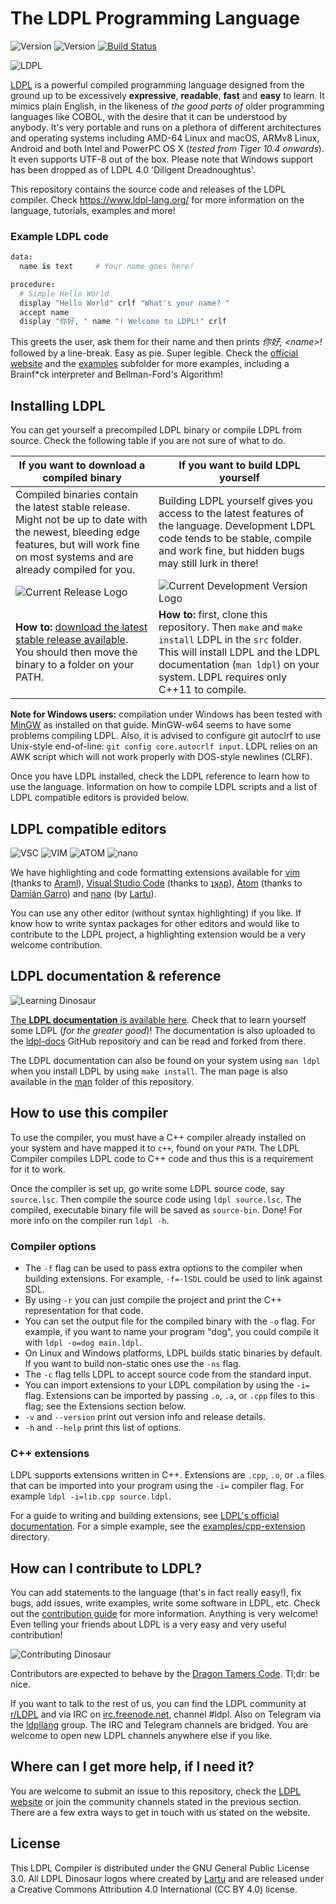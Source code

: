 # The LDPL Programming Language

![Version](https://img.shields.io/badge/current_release-3.0.5_'Creative_Carnotaurus'-blue.svg)
![Version](https://img.shields.io/badge/development_version-4.0_'Diligent_Dreadnoughtus'-red.svg)
[![Build Status](https://travis-ci.org/Lartu/ldpl.svg?branch=master)](https://travis-ci.org/Lartu/ldpl)

![LDPL](https://github.com/Lartu/ldpl/blob/master/images/ldpl-logo.png)

[LDPL](https://www.ldpl-lang.org/) is a powerful compiled programming language designed from the ground up to be excessively **expressive**, **readable**, **fast** and **easy** to learn. It mimics plain English, in the likeness of *the good parts of* older programming languages like COBOL, with the desire that it can be understood by anybody. It's very portable and runs on a plethora of different architectures and operating systems including AMD-64 Linux and macOS, ARMv8 Linux, Android and both Intel and PowerPC OS X (*tested from Tiger 10.4 onwards*). It even supports UTF-8 out of the box.
Please note that Windows support has been dropped as of LDPL 4.0 'Diligent Dreadnoughtus'.

This repository contains the source code and releases of the LDPL compiler.
Check https://www.ldpl-lang.org/ for more information on the language, tutorials, examples and more!

### Example LDPL code

```coffeescript
data: 
  name is text     # Your name goes here! 

procedure: 
  # Simple Hello World
  display "Hello World" crlf "What's your name? " 
  accept name 
  display "你好, " name "! Welcome to LDPL!" crlf
```

This greets the user, ask them for their name and then prints *你好, &lt;name&gt;!* followed by a line-break. Easy as pie. Super legible. Check the [official website](https://www.ldpl-lang.org/) and the [examples](/examples) subfolder for more examples, including a Brainf*ck interpreter and Bellman-Ford's Algorithm!

## Installing LDPL

You can get yourself a precompiled LDPL binary or compile LDPL from source. Check the following table if you are not sure of what to do.

| **If you want to download a compiled binary** | **If you want to build LDPL yourself** |
| ---                                           | --- |
| Compiled binaries contain the latest stable release. Might not be up to date with the newest, bleeding edge features, but will work fine on most systems and are already compiled for you. | Building LDPL yourself gives you access to the latest features of the language. Development LDPL code tends to be stable, compile and work fine, but hidden bugs may still lurk in there! |
| ![Current Release Logo](https://github.com/Lartu/ldpl/blob/master/images/release-logos/creative-carnotaurus.png) | ![Current Development Version Logo](https://raw.githubusercontent.com/Lartu/ldpl/master/images/release-logos/diligent-dreadnoughtus-dev.png) |
| **How to:** [download the latest stable release available](https://github.com/Lartu/ldpl/releases). You should then move the binary to a folder on your PATH. | **How to:** first, clone this repository. Then `make` and `make install` LDPL in the `src` folder. This will install LDPL and the LDPL documentation (`man ldpl`) on your system. LDPL requires only C++11 to compile. |

**Note for Windows users:** compilation under Windows has been tested with [MinGW](http://www.mingw.org/wiki/Getting_Started) as installed on that guide. MinGW-w64 seems to have some problems compiling LDPL.
Also, it is advised to configure git autoclrf to use Unix-style end-of-line: `git config core.autocrlf input`. LDPL relies on an AWK script which will not work properly with DOS-style newlines (CLRF).

Once you have LDPL installed, check the LDPL reference to learn how to use the language. Information on how to compile LDPL scripts and a list of LDPL compatible editors is provided below.

## LDPL compatible editors

![VSC](https://www.ldpl-lang.org/images/vsc.png?v=1) ![VIM](https://www.ldpl-lang.org/images/vim.png) ![ATOM](https://www.ldpl-lang.org/images/atom.png) ![nano](https://www.ldpl-lang.org/images/nanologo.png)

We have highlighting and code formatting extensions available for [vim](https://github.com/araml/ldpl.vim) (thanks to [Araml](https://github.com/araml)), [Visual Studio Code](https://marketplace.visualstudio.com/items?itemName=dvkt.vscode-ldpl) (thanks to [ʇʞʌp](https://github.com/dvkt)), [Atom](https://atom.io/packages/language-ldpl) (thanks to [Damián Garro](https://github.com/dgarroDC)) and [nano](https://github.com/Lartu/ldpl/tree/master/highlighting/nano) (by [Lartu](http://github.com/lartu)).

You can use any other editor (without syntax highlighting) if you like. If know how to write syntax packages for other editors and would like to contribute to the LDPL project, a highlighting extension would be a very welcome contribution.

## LDPL documentation & reference

![Learning Dinosaur](https://github.com/Lartu/ldpl/blob/master/images/reference-logo.png)

[The **LDPL documentation** is available here](https://docs.ldpl-lang.org). Check that to learn yourself some LDPL (*for the greater good*)! The documentation is also uploaded to the [ldpl-docs](https://github.com/lartu/ldpl-docs) GitHub repository and can be read and forked from there.

The LDPL documentation can also be found on your system using `man ldpl` when you install LDPL by using `make install`. The man page is also
available in the [man](/man) folder of this repository.

## How to use this compiler

To use the compiler, you must have a C++ compiler already installed on your system and have mapped it to `c++`, found on your `PATH`. The LDPL Compiler compiles LDPL code to C++ code and thus this is a requirement for it to work.

Once the compiler is set up, go write some LDPL source code, say `source.lsc`.
Then compile the source code using `ldpl source.lsc`. The compiled, executable binary file will be saved as `source-bin`.
Done! For more info on the compiler run `ldpl -h`.

### Compiler options

 * The `-f` flag can be used to pass extra options to the compiler when building extensions. For example, `-f=-lSDL` could be used to link against SDL.
 * By using `-r` you can just compile the project and print the C++ representation for that code.
 * You can set the output file for the compiled binary with the `-o` flag. For example, if you want to name your program "dog", you could compile it with `ldpl -o=dog main.ldpl`.
 * On Linux and Windows platforms, LDPL builds static binaries by default. If you want to build non-static ones use the `-ns` flag.
 * The `-c` flag tells LDPL to accept source code from the standard input. 
 * You can import extensions to your LDPL compilation by using the `-i=` flag. Extensions can be imported by passing `.o`, `.a`, or `.cpp` files to this flag; see the Extensions section below.
 * `-v` and `--version` print out version info and release details.
 * `-h` and `--help` print this list of options.

### C++ extensions

LDPL supports extensions written in C++. Extensions are `.cpp`, `.o`, or `.a` files that can be imported into your program using the `-i=` compiler flag. For example `ldpl -i=lib.cpp source.ldpl`.

For a guide to writing and building extensions, see [LDPL's official documentation](https://docs.ldpl-lang.org/extensions/c++-extensions). For a simple example, see the [examples/cpp-extension](./examples/cpp-extension) directory.

## How can I contribute to LDPL?

You can add statements to the language (that's in fact really easy!), fix bugs, add issues, write examples, write some software in LDPL, etc. Check out the [contribution guide](/CONTRIBUTING.md) for more information. Anything is very welcome! Even telling your friends about LDPL is a very easy and very useful contribution!

![Contributing Dinosaur](https://github.com/Lartu/ldpl/blob/master/images/tutorial-logo.png)

Contributors are expected to behave by the [Dragon Tamers Code](/CODE_OF_CONDUCT.md). Tl;dr: be nice.

If you want to talk to the rest of us, you can find the LDPL community at [r/LDPL](https://reddit.com/r/LDPL) and via IRC on [irc.freenode.net](http://irc.freenode.net/), channel #ldpl. Also on Telegram via the [ldpllang](https://t.me/ldpllang) group. The IRC and Telegram channels are bridged. You are welcome to open new LDPL channels anywhere else if you like.

## Where can I get more help, if I need it?

You are welcome to submit an issue to this repository, check the [LDPL website](https://www.ldpl-lang.org) or join the community channels stated in the previous section. There are a few extra ways to get in touch with us stated on the website.

## License

This LDPL Compiler is distributed under the GNU General Public License 3.0. All LDPL Dinosaur logos where created by [Lartu](https://github.com/Lartu) and are released under a Creative Commons Attribution 4.0 International (CC BY 4.0) license.
